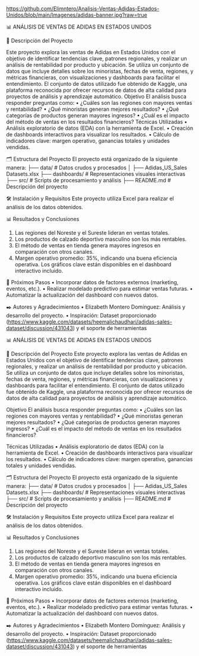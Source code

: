 https://github.com/Elimntero/Analisis-Ventas-Adidas-Estados-Unidos/blob/main/Imagenes/adidas-banner.jpg?raw=true

📊 ANÁLISIS DE VENTAS DE ADIDAS EN ESTADOS UNIDOS

📖 Descripción del Proyecto

Este proyecto explora las ventas de Adidas en Estados Unidos con el objetivo de identificar tendencias clave, patrones regionales, y realizar un análisis de rentabilidad por producto y ubicación. Se utiliza un conjunto de datos que incluye detalles sobre los minoristas, fechas de venta, regiones, y métricas financieras, con visualizaciones y dashboards para facilitar el entendimiento.
El conjunto de datos utilizado fue obtenido de Kaggle, una plataforma reconocida por ofrecer recursos de datos de alta calidad para proyectos de análisis y aprendizaje automático.
Objetivo
El análisis busca responder preguntas como:
•	¿Cuáles son las regiones con mayores ventas y rentabilidad?
•	¿Qué minoristas generan mejores resultados?
•	¿Qué categorías de productos generan mayores ingresos?
•	¿Cuál es el impacto del método de ventas en los resultados financieros?
Técnicas Utilizadas
•	Análisis exploratorio de datos (EDA) con la herramienta de Excel.
•	Creación de dashboards interactivos para visualizar los resultados.
•	Cálculo de indicadores clave: margen operativo, ganancias totales y unidades vendidas.

🗂 Estructura del Proyecto
El proyecto está organizado de la siguiente manera:
├── data/               # Datos crudos y procesados
│   ├── Adidas_US_Sales Datasets.xlsx
├── dashboards/         # Representaciones visuales interactivas
├── src/                # Scripts de procesamiento y análisis
├── README.md           # Descripción del proyecto

🛠 Instalación y Requisitos
Este proyecto utiliza Excel para realizar el análisis de los datos obtenidos.

📊 Resultados y Conclusiones
1.	Las regiones del Noreste y el Sureste lideran en ventas totales.
2.	Los productos de calzado deportivo masculino son los más rentables.
3.	El método de ventas en tienda genera mayores ingresos en comparación con otros canales.
4.	Margen operativo promedio: 35%, indicando una buena eficiencia operativa.
Los gráficos clave están disponibles en el dashboard interactivo incluido.

🔄 Próximos Pasos
•	Incorporar datos de factores externos (marketing, eventos, etc.).
•	Realizar modelado predictivo para estimar ventas futuras.
•	Automatizar la actualización del dashboard con nuevos datos.

✒️ Autores y Agradecimientos
•	Elizabeth Montero Domínguez: Análisis y desarrollo del proyecto.
•	Inspiración: Dataset proporcionado (https://www.kaggle.com/datasets/heemalichaudhari/adidas-sales-dataset/discussion/431043)  y el soporte de herramientas 

📊 ANÁLISIS DE VENTAS DE ADIDAS EN ESTADOS UNIDOS

📖 Descripción del Proyecto
Este proyecto explora las ventas de Adidas en Estados Unidos con el objetivo de identificar tendencias clave, patrones regionales, y realizar un análisis de rentabilidad por producto y ubicación. Se utiliza un conjunto de datos que incluye detalles sobre los minoristas, fechas de venta, regiones, y métricas financieras, con visualizaciones y dashboards para facilitar el entendimiento.
El conjunto de datos utilizado fue obtenido de Kaggle, una plataforma reconocida por ofrecer recursos de datos de alta calidad para proyectos de análisis y aprendizaje automático.

Objetivo
El análisis busca responder preguntas como:
•	¿Cuáles son las regiones con mayores ventas y rentabilidad?
•	¿Qué minoristas generan mejores resultados?
•	¿Qué categorías de productos generan mayores ingresos?
•	¿Cuál es el impacto del método de ventas en los resultados financieros?

Técnicas Utilizadas
•	Análisis exploratorio de datos (EDA) con la herramienta de Excel.
•	Creación de dashboards interactivos para visualizar los resultados.
•	Cálculo de indicadores clave: margen operativo, ganancias totales y unidades vendidas.

🗂 Estructura del Proyecto
El proyecto está organizado de la siguiente manera:
├── data/               # Datos crudos y procesados
│   ├── Adidas_US_Sales Datasets.xlsx
├── dashboards/         # Representaciones visuales interactivas
├── src/                # Scripts de procesamiento y análisis
├── README.md           # Descripción del proyecto

🛠 Instalación y Requisitos
Este proyecto utiliza Excel para realizar el análisis de los datos obtenidos.

📊 Resultados y Conclusiones
1.	Las regiones del Noreste y el Sureste lideran en ventas totales.
2.	Los productos de calzado deportivo masculino son los más rentables.
3.	El método de ventas en tienda genera mayores ingresos en comparación con otros canales.
4.	Margen operativo promedio: 35%, indicando una buena eficiencia operativa.
Los gráficos clave están disponibles en el dashboard interactivo incluido.

🔄 Próximos Pasos
•	Incorporar datos de factores externos (marketing, eventos, etc.).
•	Realizar modelado predictivo para estimar ventas futuras.
•	Automatizar la actualización del dashboard con nuevos datos.

✒️ Autores y Agradecimientos
•	Elizabeth Montero Domínguez: Análisis y desarrollo del proyecto.
•	Inspiración: Dataset proporcionado (https://www.kaggle.com/datasets/heemalichaudhari/adidas-sales-dataset/discussion/431043)  y el soporte de herramientas 
